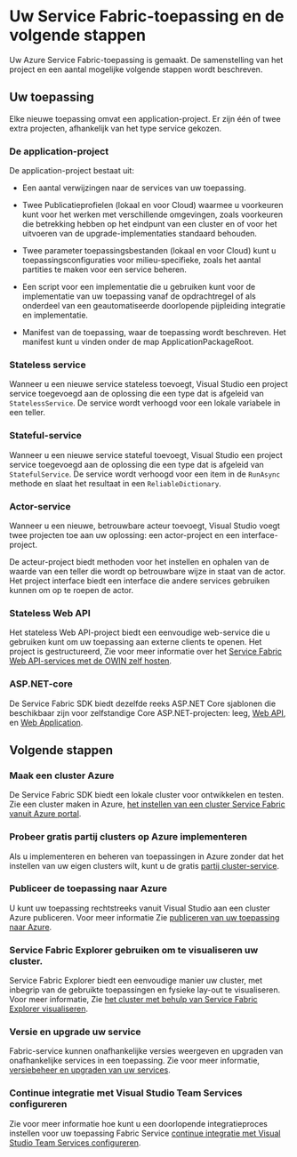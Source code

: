 <properties
   pageTitle="Service Fabric project maken Vervolgstappen | Microsoft Azure"
   description="Dit artikel bevat koppelingen naar een aantal kerntaken ontwikkeling voor Service Fabric"
   services="service-fabric"
   documentationCenter=".net"
   authors="seanmck"
   manager="timlt"
   editor=""/>

<tags
   ms.service="service-fabric"
   ms.devlang="dotNet"
   ms.topic="article"
   ms.tgt_pltfrm="NA"
   ms.workload="NA"
   ms.date="07/08/2016"
   ms.author="seanmck"/>

# <a name="your-service-fabric-application-and-next-steps"></a>Uw Service Fabric-toepassing en de volgende stappen
Uw Azure Service Fabric-toepassing is gemaakt. De samenstelling van het project en een aantal mogelijke volgende stappen wordt beschreven.

## <a name="your-application"></a>Uw toepassing
Elke nieuwe toepassing omvat een application-project. Er zijn één of twee extra projecten, afhankelijk van het type service gekozen.

### <a name="the-application-project"></a>De application-project
De application-project bestaat uit:

- Een aantal verwijzingen naar de services van uw toepassing.

- Twee Publicatieprofielen (lokaal en voor Cloud) waarmee u voorkeuren kunt voor het werken met verschillende omgevingen, zoals voorkeuren die betrekking hebben op het eindpunt van een cluster en of voor het uitvoeren van de upgrade-implementaties standaard behouden.

- Twee parameter toepassingsbestanden (lokaal en voor Cloud) kunt u toepassingsconfiguraties voor milieu-specifieke, zoals het aantal partities te maken voor een service beheren.

- Een script voor een implementatie die u gebruiken kunt voor de implementatie van uw toepassing vanaf de opdrachtregel of als onderdeel van een geautomatiseerde doorlopende pijpleiding integratie en implementatie.

- Manifest van de toepassing, waar de toepassing wordt beschreven. Het manifest kunt u vinden onder de map ApplicationPackageRoot.

### <a name="stateless-service"></a>Stateless service
Wanneer u een nieuwe service stateless toevoegt, Visual Studio een project service toegevoegd aan de oplossing die een type dat is afgeleid van `StatelessService`. De service wordt verhoogd voor een lokale variabele in een teller.

### <a name="stateful-service"></a>Stateful-service
Wanneer u een nieuwe service stateful toevoegt, Visual Studio een project service toegevoegd aan de oplossing die een type dat is afgeleid van `StatefulService`. De service wordt verhoogd voor een item in de `RunAsync` methode en slaat het resultaat in een `ReliableDictionary`.

### <a name="actor-service"></a>Actor-service
Wanneer u een nieuwe, betrouwbare acteur toevoegt, Visual Studio voegt twee projecten toe aan uw oplossing: een actor-project en een interface-project.

De acteur-project biedt methoden voor het instellen en ophalen van de waarde van een teller die wordt op betrouwbare wijze in staat van de actor. Het project interface biedt een interface die andere services gebruiken kunnen om op te roepen de actor.

### <a name="stateless-web-api"></a>Stateless Web API
Het stateless Web API-project biedt een eenvoudige web-service die u gebruiken kunt om uw toepassing aan externe clients te openen. Het project is gestructureerd, Zie voor meer informatie over het [Service Fabric Web API-services met de OWIN zelf hosten](service-fabric-reliable-services-communication-webapi.md).

### <a name="aspnet-core"></a>ASP.NET-core

De Service Fabric SDK biedt dezelfde reeks ASP.NET Core sjablonen die beschikbaar zijn voor zelfstandige Core ASP.NET-projecten: leeg, [Web API][aspnet-webapi], en [Web Application][aspnet-webapp].

## <a name="next-steps"></a>Volgende stappen
### <a name="create-an-azure-cluster"></a>Maak een cluster Azure
De Service Fabric SDK biedt een lokale cluster voor ontwikkelen en testen. Zie een cluster maken in Azure, [het instellen van een cluster Service Fabric vanuit Azure portal][create-cluster-in-portal].

### <a name="try-deploying-to-azure-for-free-with-party-clusters"></a>Probeer gratis partij clusters op Azure implementeren

Als u implementeren en beheren van toepassingen in Azure zonder dat het instellen van uw eigen clusters wilt, kunt u de gratis [partij cluster-service](http://aka.ms/tryservicefabric).

### <a name="publish-your-application-to-azure"></a>Publiceer de toepassing naar Azure
U kunt uw toepassing rechtstreeks vanuit Visual Studio aan een cluster Azure publiceren. Voor meer informatie Zie [publiceren van uw toepassing naar Azure][publish-app-to-azure].

### <a name="use-service-fabric-explorer-to-visualize-your-cluster"></a>Service Fabric Explorer gebruiken om te visualiseren uw cluster.
Service Fabric Explorer biedt een eenvoudige manier uw cluster, met inbegrip van de gebruikte toepassingen en fysieke lay-out te visualiseren. Voor meer informatie, Zie [het cluster met behulp van Service Fabric Explorer visualiseren][visualize-with-sfx].

### <a name="version-and-upgrade-your-services"></a>Versie en upgrade uw service
Fabric-service kunnen onafhankelijke versies weergeven en upgraden van onafhankelijke services in een toepassing. Zie voor meer informatie, [versiebeheer en upgraden van uw services][app-upgrade-tutorial].

### <a name="configure-continuous-integration-with-visual-studio-team-services"></a>Continue integratie met Visual Studio Team Services configureren
Zie voor meer informatie hoe kunt u een doorlopende integratieproces instellen voor uw toepassing Fabric Service [continue integratie met Visual Studio Team Services configureren][ci-with-vso].


<!-- Links -->
[add-web-frontend]: service-fabric-add-a-web-frontend.md
[create-cluster-in-portal]: service-fabric-cluster-creation-via-portal.md
[publish-app-to-azure]: service-fabric-publish-app-remote-cluster.md
[visualize-with-sfx]: service-fabric-visualizing-your-cluster.md
[ci-with-vso]: service-fabric-set-up-continuous-integration.md
[reliable-services-webapi]: service-fabric-reliable-services-communication-webapi.md
[app-upgrade-tutorial]: service-fabric-application-upgrade-tutorial.md
[aspnet-webapi]: https://docs.asp.net/en/latest/tutorials/first-web-api.html
[aspnet-webapp]: https://docs.asp.net/en/latest/tutorials/first-mvc-app/index.html
